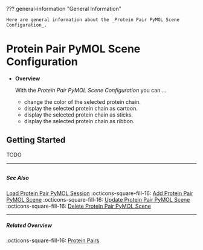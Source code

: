 ??? general-information "General Information"
    
    Here are general information about the _Protein Pair PyMOL Scene Configuration_.

# Protein Pair PyMOL Scene Configuration
<div class="grid cards" markdown>

-   __Overview__

     With the _Protein Pair PyMOL Scene Configuration_ you can ...
        
     - change the color of the selected protein chain.
     - display the selected protein chain as cartoon.
     - display the selected protein chain as sticks.
     - display the selected protein chain as ribbon.

</div>

## Getting Started
TODO

---
##

##### See Also
[Load Protein Pair PyMOL Session](protein_pair_load_session.md) :octicons-square-fill-16: [Add Protein Pair PyMOL Scene](protein_pair_add_scene.md) :octicons-square-fill-16: [Update Protein Pair PyMOL Scene](protein_pair_update_scene.md) :octicons-square-fill-16: [Delete Protein Pair PyMOL Scene](protein_pair_delete_scene.md)

---

##### Related Overview
:octicons-square-fill-16: [Protein Pairs](index.md)